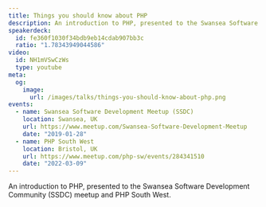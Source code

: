 ```yaml
---
title: Things you should know about PHP
description: An introduction to PHP, presented to the Swansea Software Development Community (SSDC) meetup and PHPSW.
speakerdeck:
  id: fe360f1030f34bdb9eb14cdab907bb3c
  ratio: "1.78343949044586"
video:
  id: NH1mVSwCzWs
  type: youtube
meta:
  og:
    image:
      url: /images/talks/things-you-should-know-about-php.png
events:
  - name: Swansea Software Development Meetup (SSDC)
    location: Swansea, UK
    url: https://www.meetup.com/Swansea-Software-Development-Meetup
    date: "2019-01-28"
  - name: PHP South West
    location: Bristol, UK
    url: https://www.meetup.com/php-sw/events/284341510
    date: "2022-03-09"
---
```


An introduction to PHP, presented to the Swansea Software Development Community (SSDC) meetup and PHP South West.
